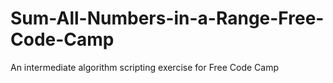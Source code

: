 # Sum-All-Numbers-in-a-Range-Free-Code-Camp
An intermediate algorithm scripting exercise for Free Code Camp

